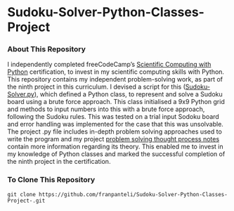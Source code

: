 # Sudoku-Solver-Python-Classes-Project
### About This Repository
I independently completed freeCodeCamp’s [Scientific Computing with Python](https://www.freecodecamp.org/learn/scientific-computing-with-python/) certification, to invest in my scientific computing skills with Python. This repository contains my independent problem-solving work, as part of the ninth project in this curriculum. I devised a script for this ([Sudoku-Solver.py](https://github.com/franpanteli/Sudoku-Solver-Python-Classes-Project/blob/main/Sudoku-Solver.py)), which defined a Python class, to represent and solve a Sudoku board using a brute force approach. This class initialised a 9x9 Python grid and methods to input numbers into this with a brute force approach, following the Sudoku rules. This was tested on a trial input Sodoku board and error handling was implemented for the case that this was unsolvable. The project .py file includes in-depth problem solving approaches used to write the program and my project [problem solving thought process notes](https://github.com/franpanteli/Sudoku-Solver-Python-Classes-Project/blob/main/Sudoku%20Solver%20Problem%20Solving%20Thought%20Process%20Notes.txt) contain more information regarding its theory. This enabled me to invest in my knowledge of Python classes and marked the successful completion of the ninth project in the certification.

### To Clone This Repository
```
git clone https://github.com/franpanteli/Sudoku-Solver-Python-Classes-Project-.git
```
